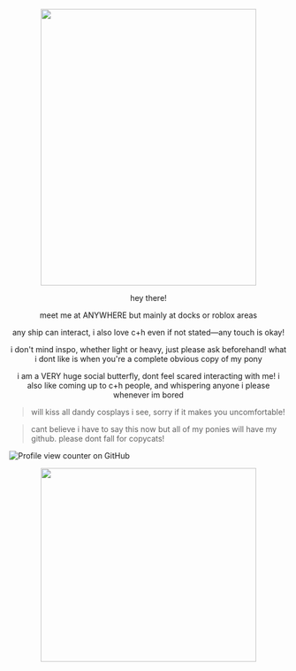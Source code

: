 <p align="center">
  <img width="390" height="500" src="https://cdn.discordapp.com/attachments/1357628531089084496/1408780887658598400/IMG_3998.png?ex=68aafcf1&is=68a9ab71&hm=3ce60aee6199de8248f979bfac15393e518da79e62db962449ac49f3983e9907&">
</p>

<p align="center"> hey there!

<p align="center"> meet me at ANYWHERE but mainly at docks or roblox areas

<p align="center"> any ship can interact, i also love c+h even if not stated—any touch is okay! 

<p align="center"> i don't mind inspo, whether light or heavy, just please ask beforehand! what i dont like is when you're a complete obvious copy of my pony

<p align="center"> i am a VERY huge social butterfly, dont feel scared interacting with me! i also like coming up to c+h people, and whispering anyone i please whenever im bored

>will kiss all dandy cosplays i see, sorry if it makes you uncomfortable!

>cant believe i have to say this now but all of my ponies will have my github. please dont fall for copycats!

![Profile view counter on GitHub](https://komarev.com/ghpvc/?username=spring-fever)

<p align="center">
  <img width="390" height="350" src="https://cdn.discordapp.com/attachments/1357628531089084496/1401919971969335316/Untitled_Artwork.png?ex=68920737&is=6890b5b7&hm=fde4e6fc301477a0a8f690ec30c59753a4e23e6004a40b35ea4f791a1409aa59&&">
</p>
